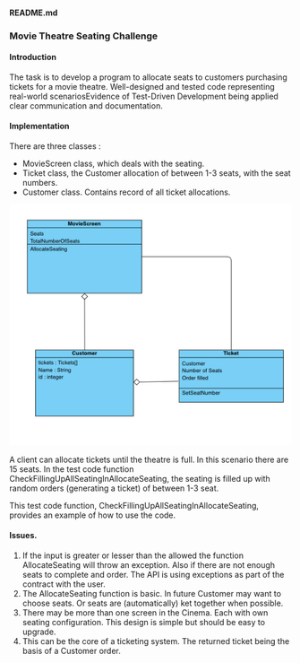 #### README.md

### Movie Theatre Seating Challenge

#### Introduction
The task is to develop a program to allocate seats to customers purchasing tickets for a movie theatre. Well-designed and tested code representing real-world scenariosEvidence of Test-Driven Development being applied
clear communication and documentation.

#### Implementation
There are three classes :
- MovieScreen class, which deals with the seating.
- Ticket class, the Customer allocation of between 1-3 seats, with the seat numbers.
- Customer class. Contains record of all ticket allocations.

![img.png](img.png)

A client can allocate tickets until the theatre is full. In this scenario there are 15 seats. In the test code function CheckFillingUpAllSeatingInAllocateSeating, the seating is filled up with random orders (generating a ticket) of between 1-3 seat.

This test code function, CheckFillingUpAllSeatingInAllocateSeating, provides an example of how to use the code.

#### Issues.
1. If the input is greater or lesser than the allowed the function AllocateSeating will throw an exception. Also if there are not enough seats to complete and order. The API is using exceptions as part of the contract with the user.
2. The AllocateSeating function is basic. In future Customer may want to choose seats. Or seats are (automatically) ket together when possible.
3. There may be more than one screen in the Cinema. Each with own seating configuration. This design is simple but should be easy to upgrade.
4. This can be the core of a ticketing system. The returned ticket being the basis of a Customer order.
